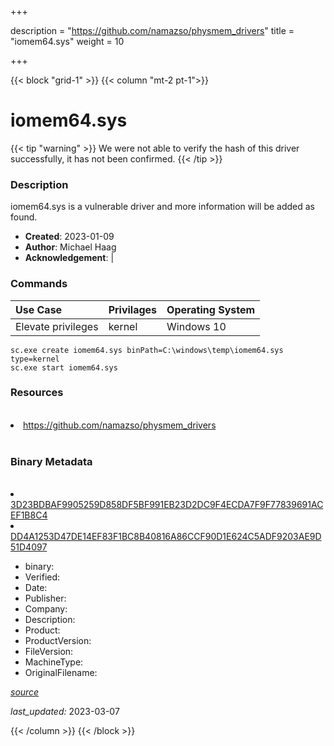 +++

description = "https://github.com/namazso/physmem_drivers"
title = "iomem64.sys"
weight = 10

+++


{{< block "grid-1" >}}
{{< column "mt-2 pt-1">}}




# iomem64.sys 


{{< tip "warning" >}}
We were not able to verify the hash of this driver successfully, it has not been confirmed.
{{< /tip >}}




### Description


iomem64.sys is a vulnerable driver and more information will be added as found.


- **Created**: 2023-01-09
- **Author**: Michael Haag
- **Acknowledgement**:  | [](https://twitter.com/)

### Commands

| Use Case | Privilages | Operating System | 
|:---- | ---- | ---- |
| Elevate privileges | kernel | Windows 10 |

```
sc.exe create iomem64.sys binPath=C:\windows\temp\iomem64.sys type=kernel
sc.exe start iomem64.sys
```

### Resources
<br>


<li><a href=" https://github.com/namazso/physmem_drivers"> https://github.com/namazso/physmem_drivers</a></li>


<br>


### Binary Metadata
<br>



<li><a href="https://www.virustotal.com/gui/file/3D23BDBAF9905259D858DF5BF991EB23D2DC9F4ECDA7F9F77839691ACEF1B8C4">3D23BDBAF9905259D858DF5BF991EB23D2DC9F4ECDA7F9F77839691ACEF1B8C4</a></li>

<li><a href="https://www.virustotal.com/gui/file/DD4A1253D47DE14EF83F1BC8B40816A86CCF90D1E624C5ADF9203AE9D51D4097">DD4A1253D47DE14EF83F1BC8B40816A86CCF90D1E624C5ADF9203AE9D51D4097</a></li>



- binary: 
- Verified: 
- Date: 
- Publisher: 
- Company: 
- Description: 
- Product: 
- ProductVersion: 
- FileVersion: 
- MachineType: 
- OriginalFilename: 

[*source*](https://github.com/magicsword-io/LOLDrivers/tree/main/yaml/iomem64.sys.yml)

*last_updated:* 2023-03-07


{{< /column >}}
{{< /block >}}
